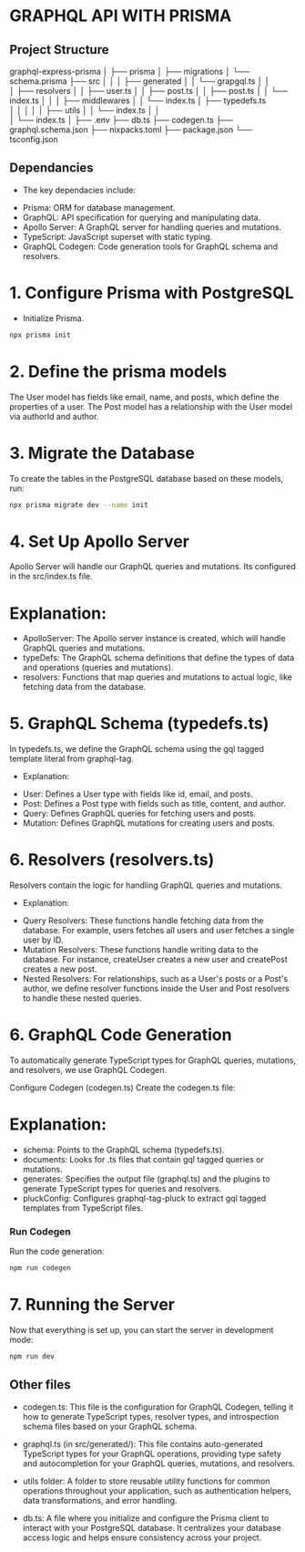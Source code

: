# GRAPHQL API WITH PRISMA

## Project Structure 

graphql-express-prisma
│
├── prisma
│   ├── migrations
│   └── schema.prisma
├── src
│   │ 
│   ├── generated
│   │    └── grapgql.ts
│   │   
│   ├── resolvers
│   │   ├── user.ts
│   │   ├── post.ts 
│   │   ├── post.ts 
│   │   └── index.ts
│   │
│   ├── middlewares 
│   │       └── index.ts
│   ├── typedefs.ts      
│   │ 
│   │ 
│   ├── utils
│   │    └── index.ts
│   │   
│   └── index.ts
│ 
├── .env
├── db.ts
├── codegen.ts
├── graphql.schema.json
├── nixpacks.toml
├── package.json
└── tsconfig.json

## Dependancies

- The key dependacies include:
* Prisma: ORM for database management.
* GraphQL: API specification for querying and manipulating data.
* Apollo Server: A GraphQL server for handling queries and mutations.
* TypeScript: JavaScript superset with static typing.
* GraphQL Codegen: Code generation tools for GraphQL schema and resolvers.

# 1. Configure Prisma with PostgreSQL
- Initialize Prisma. 
```bash
npx prisma init
```

# 2. Define the prisma models
The User model has fields like email, name, and posts, which define the properties of a user. 
The Post model has a relationship with the User model via authorId and author.

# 3. Migrate the Database
To create the tables in the PostgreSQL database based on these models, run:
```bash
npx prisma migrate dev --name init
```

# 4. Set Up Apollo Server
Apollo Server will handle our GraphQL queries and mutations. Its configured in the src/index.ts file.

# Explanation:
* ApolloServer: The Apollo server instance is created, which will handle GraphQL queries and mutations.
* typeDefs: The GraphQL schema definitions that define the types of data and operations (queries and mutations).
* resolvers: Functions that map queries and mutations to actual logic, like fetching data from the database.

# 5. GraphQL Schema (typedefs.ts)
In typedefs.ts, we define the GraphQL schema using the gql tagged template literal from graphql-tag.

* Explanation:
- User: Defines a User type with fields like id, email, and posts.
- Post: Defines a Post type with fields such as title, content, and author.
- Query: Defines GraphQL queries for fetching users and posts.
- Mutation: Defines GraphQL mutations for creating users and posts.

# 6. Resolvers (resolvers.ts)
Resolvers contain the logic for handling GraphQL queries and mutations.
* Explanation:
- Query Resolvers: These functions handle fetching data from the database. For example, users fetches all users and user fetches a single user by ID.
- Mutation Resolvers: These functions handle writing data to the database. For instance, createUser creates a new user and createPost creates a new post.
- Nested Resolvers: For relationships, such as a User's posts or a Post's author, we define resolver functions inside the User and Post resolvers to handle these nested queries.

# 6. GraphQL Code Generation
To automatically generate TypeScript types for GraphQL queries, mutations, and resolvers, we use GraphQL Codegen.

Configure Codegen (codegen.ts)
Create the codegen.ts file:
# Explanation:
* schema: Points to the GraphQL schema (typedefs.ts).
* documents: Looks for .ts files that contain gql tagged queries or mutations.
* generates: Specifies the output file (graphql.ts) and the plugins to generate TypeScript types for queries and resolvers.
* pluckConfig: Configures graphql-tag-pluck to extract gql tagged templates from TypeScript files.
### Run Codegen
Run the code generation:
```bash
npm run codegen
```
# 7. Running the Server
Now that everything is set up, you can start the server in development mode:
```bash
npm run dev
```

## Other files
* codegen.ts: This file is the configuration for GraphQL Codegen, telling it how to generate TypeScript types, resolver types, and introspection schema files based on your GraphQL schema.

* graphql.ts (in src/generated/): This file contains auto-generated TypeScript types for your GraphQL operations, providing type safety and autocompletion for your GraphQL queries, mutations, and resolvers.

* utils folder: A folder to store reusable utility functions for common operations throughout your application, such as authentication helpers, data transformations, and error handling.

* db.ts: A file where you initialize and configure the Prisma client to interact with your PostgreSQL database. It centralizes your database access logic and helps ensure consistency across your project.
